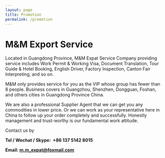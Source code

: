 ```yaml
---
layout: page
title: Promotion
permalink: /promotion
---
```


# M&M Export Service

Located in Guangdong Province, M&M Expat Service Company providing service includes Work Permit & Working Visa, Document Translation, Tour Guide & Hotel Booking, English Driver, Factory Inspection, Canton Fair Interpreting, and so on. 

M&M only provides service for you as the VIP whose group has fewer than 8 people. Business covers in Guangzhou, Shenzhen, Dongguan, Foshan, and others cities in Guangdong Province China. 

We are also a professional Supplier Agent that we can get you any commodities in lower price. Or we can work as your representative here in China to follow up your order completely and successfully. Honestly management and trust-worthy is our fundamental work attitude. 

Contact us by

**Tel / Wechat / Skype:  +86 137 5142 8015**

**Email: m.m_expat@foxmail.com**